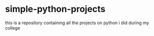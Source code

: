 # simple-python-projects
this is a repository containing all the projects on python i  did during my college
